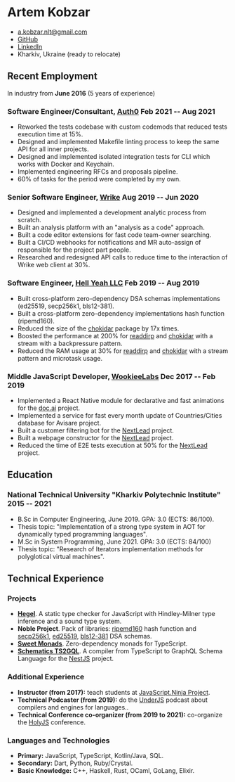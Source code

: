 # Artem Kobzar

- <a.kobzar.nlt@gmail.com>
- [GitHub](https://github.com/JSMonk)
- [LinkedIn](https://www.linkedin.com/in/artem-kobzar-b63576153/)
- Kharkiv, Ukraine (ready to relocate)

## Recent Employment

In industry from <b>June 2016</b> (5 years of experience)

### <span>Software Engineer/Consultant, <a href="https://auth0.com/">Auth0</a></span> <span>Feb 2021 -- Aug 2021</span>

 - Reworked the tests codebase with custom codemods that reduced tests execution time at 15%.
 - Designed and implemented Makefile linting process to keep the same API for all inner projects.
 - Designed and implemented isolated integration tests for CLI which works with Docker and Keychain.
 - Implemented engineering RFCs and proposals pipeline.
 - 60% of tasks for the period were completed by my own.

### <span>Senior Software Engineer, <a href="https://www.wrike.com/">Wrike</a></span> <span>Aug 2019 -- Jun 2020</span>

 - Designed and implemented a development analytic process from scratch.
 - Built an analysis platform with an "analysis as a code" approach.
 - Built a code editor extensions for fast code team-owner searching.
 - Built a CI/CD webhooks for notifications and MR auto-assign of responsible for the project part people.
 - Researched and redesigned API calls to reduce time to the interaction of Wrike web client at 30%.

### <span>Software Engineer, <a href="https://hy.dev/">Hell Yeah LLC</a></span> <span>Feb 2019 -- Aug 2019</span>

 - Built cross-platform zero-dependency DSA schemas implementations (ed25519, secp256k1, bls12-381).
 - Built a cross-platform zero-dependency implementations hash function (ripemd160).
 - Reduced the size of the [chokidar](https://github.com/paulmillr/chokidar) package by 17x times.
 - Boosted the performance at 200% for [readdirp](https://github.com/paulmillr/readdirp) and [chokidar](https://github.com/paulmillr/chokidar) with a stream with a backpressure pattern.
 - Reduced the RAM usage at 30% for [readdirp](https://github.com/paulmillr/readdirp) and [chokidar](https://github.com/paulmillr/chokidar) with a stream pattern and microtask usage.

### <span>Middle JavaScript Developer, <a href="https://www.upwork.com/o/companies/~019c0fc838498df613/">WookieeLabs</a></span> <span>Dec 2017 -- Feb 2019</span>

 - Implemented a React Native module for declarative and fast animations for the [doc.ai](https://doc.ai/) project.
 - Implemented a service for fast every month update of Countries/Cities database for Avisare project.
 - Built a customer filtering bot for the [NextLead](https://www.nextlead.io/) project.
 - Built a webpage constructor for the [NextLead](https://www.nextlead.io/) project.
 - Reduced the time of E2E tests execution at 50% for the [NextLead](https://www.nextlead.io/) project.

## Education

### <span>National Technical University "Kharkiv Polytechnic Institute"</span> <span>2015 -- 2021</span>
  - B.Sc in Computer Engineering, June 2019. GPA: 3.0 (ECTS: 86/100).
  - Thesis topic: "Implementation of a strong type system in AOT for dynamically typed programming languages".
  - M.Sc in System Programming, June 2021. GPA: 3.0 (ECTS: 84/100)
  - Thesis topic: "Research of Iterators implementation methods for polyglotical virtual machines".

## Technical Experience

### Projects

- <b><a href="https://github.com/JSMonk/hegel">Hegel</a></b>. A static type checker for JavaScript with Hindley-Milner type inference and a sound type system.
- <b>Noble Project</b>. Pack of libraries: [ripemd160](https://github.com/paulmillr/noble-ripemd160) hash function and [secp256k1](https://github.com/paulmillr/noble-secp256k1), [ed25519](https://github.com/paulmillr/noble-ed25519), [bls12-381](https://github.com/paulmillr/noble-bls12-381) DSA schemas. 
- <b><a href="https://github.com/JSMonk/sweet-monads">Sweet Monads</a></b>. Zero-dependency monads for TypeScript.
- <b><a href="https://github.com/nestjs/schematics/pull/119">Schematics TS2GQL</a></b>. A compiler from TypeScript to GraphQL Schema Language for the [NestJS](https://github.com/nestjs) project.

### Additional Experience

 - <b>Instructor (from 2017):</b> teach students at [JavaScript.Ninja Project](http://javascript.ninja/).
 - <b>Technical Podcaster (from 2019):</b> do the [UnderJS](https://underjs.ru/) podcast about compilers and engines for languages..
 - <b>Technical Conference co-organizer (from 2019 to 2021):</b> co-organize the [HolyJS](https://holyjs.ru/) conference.

### Languages and Technologies
 - <b>Primary:</b> JavaScript, TypeScript, Kotlin/Java, SQL.
 - <b>Secondary:</b> Dart, Python, Ruby/Crystal.
 - <b>Basic Knowledge:</b> C++, Haskell, Rust, OCaml, GoLang, Elixir.
